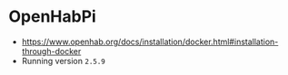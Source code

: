 # OpenHabPi

* https://www.openhab.org/docs/installation/docker.html#installation-through-docker
* Running version `2.5.9`
